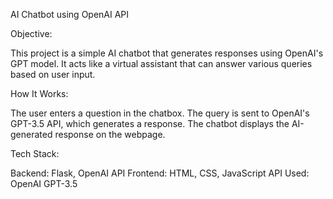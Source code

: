 AI Chatbot using OpenAI API

Objective:

This project is a simple AI chatbot that generates responses using OpenAI's GPT model. It acts like a virtual assistant that can answer various queries based on user input.

 How It Works:

The user enters a question in the chatbox.
The query is sent to OpenAI's GPT-3.5 API, which generates a response.
The chatbot displays the AI-generated response on the webpage.

Tech Stack:

Backend: Flask, OpenAI API
Frontend: HTML, CSS, JavaScript
API Used: OpenAI GPT-3.5
